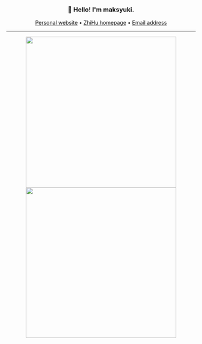 <h3 align="center">👋 Hello! I'm maksyuki.</h3>

<p align="center">
    <a href="https://maksyuki.com" target="_blank">Personal website</a> •
    <a href="https://www.zhihu.com/people/maksyuki" target="_blank">ZhiHu homepage</a> •
    <a href="mailto:maksyuki@126.com">Email address</a> 
</p>

---

<p align = "center">
    <img src="https://github-readme-stats.vercel.app/api?username=maksyuki&theme=gruvbox&hide_border=true&show_icons=true&count_private=true" width=400>
    <img src="https://github-readme-streak-stats.herokuapp.com?user=maksyuki&theme=gruvbox&hide_border=true" width=400>
</p>
